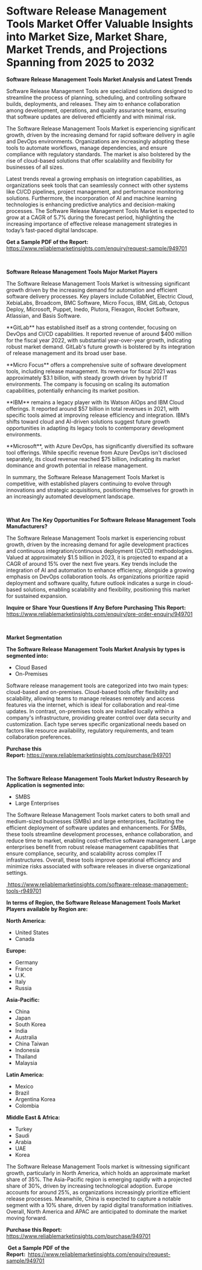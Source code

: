 <p><h1>Software Release Management Tools Market Offer Valuable Insights into Market Size, Market Share, Market Trends, and Projections Spanning from 2025 to 2032</h1></p><p><strong>Software Release Management Tools Market Analysis and Latest Trends</strong></p>
<p><p>Software Release Management Tools are specialized solutions designed to streamline the process of planning, scheduling, and controlling software builds, deployments, and releases. They aim to enhance collaboration among development, operations, and quality assurance teams, ensuring that software updates are delivered efficiently and with minimal risk. </p><p>The Software Release Management Tools Market is experiencing significant growth, driven by the increasing demand for rapid software delivery in agile and DevOps environments. Organizations are increasingly adopting these tools to automate workflows, manage dependencies, and ensure compliance with regulatory standards. The market is also bolstered by the rise of cloud-based solutions that offer scalability and flexibility for businesses of all sizes.</p><p>Latest trends reveal a growing emphasis on integration capabilities, as organizations seek tools that can seamlessly connect with other systems like CI/CD pipelines, project management, and performance monitoring solutions. Furthermore, the incorporation of AI and machine learning technologies is enhancing predictive analytics and decision-making processes. The Software Release Management Tools Market is expected to grow at a CAGR of 5.7% during the forecast period, highlighting the increasing importance of effective release management strategies in today’s fast-paced digital landscape.</p></p>
<p><strong>Get a Sample PDF of the Report:&nbsp;</strong> <a href="https://www.reliablemarketinsights.com/enquiry/request-sample/949701?utm_campaign=3701&utm_medium=2&utm_source=Github&utm_content=ia&utm_term=18042025&utm_id=software-release-management-tools">https://www.reliablemarketinsights.com/enquiry/request-sample/949701</a></p>
<p>&nbsp;</p>
<p><strong>Software Release Management Tools Major Market Players</strong></p>
<p><p>The Software Release Management Tools Market is witnessing significant growth driven by the increasing demand for automation and efficient software delivery processes. Key players include CollabNet, Electric Cloud, XebiaLabs, Broadcom, BMC Software, Micro Focus, IBM, GitLab, Octopus Deploy, Microsoft, Puppet, Inedo, Plutora, Flexagon, Rocket Software, Atlassian, and Basis Software.</p><p>**GitLab** has established itself as a strong contender, focusing on DevOps and CI/CD capabilities. It reported revenue of around $400 million for the fiscal year 2022, with substantial year-over-year growth, indicating robust market demand. GitLab's future growth is bolstered by its integration of release management and its broad user base.</p><p>**Micro Focus** offers a comprehensive suite of software development tools, including release management. Its revenue for fiscal 2021 was approximately $3.1 billion, with steady growth driven by hybrid IT environments. The company is focusing on scaling its automation capabilities, potentially enhancing its market position.</p><p>**IBM** remains a legacy player with its Watson AIOps and IBM Cloud offerings. It reported around $57 billion in total revenues in 2021, with specific tools aimed at improving release efficiency and integration. IBM’s shifts toward cloud and AI-driven solutions suggest future growth opportunities in adapting its legacy tools to contemporary development environments.</p><p>**Microsoft**, with Azure DevOps, has significantly diversified its software tool offerings. While specific revenue from Azure DevOps isn't disclosed separately, its cloud revenue reached $75 billion, indicating its market dominance and growth potential in release management.</p><p>In summary, the Software Release Management Tools Market is competitive, with established players continuing to evolve through innovations and strategic acquisitions, positioning themselves for growth in an increasingly automated development landscape.</p></p>
<p>&nbsp;</p>
<p><strong>What Are The Key Opportunities For Software Release Management Tools Manufacturers?</strong></p>
<p><p>The Software Release Management Tools market is experiencing robust growth, driven by the increasing demand for agile development practices and continuous integration/continuous deployment (CI/CD) methodologies. Valued at approximately $1.5 billion in 2023, it is projected to expand at a CAGR of around 15% over the next five years. Key trends include the integration of AI and automation to enhance efficiency, alongside a growing emphasis on DevOps collaboration tools. As organizations prioritize rapid deployment and software quality, future outlook indicates a surge in cloud-based solutions, enabling scalability and flexibility, positioning this market for sustained expansion.</p></p>
<p><strong>Inquire or Share Your Questions If Any Before Purchasing This Report:</strong> <a href="https://www.reliablemarketinsights.com/enquiry/pre-order-enquiry/949701?utm_campaign=3701&utm_medium=2&utm_source=Github&utm_content=ia&utm_term=18042025&utm_id=software-release-management-tools">https://www.reliablemarketinsights.com/enquiry/pre-order-enquiry/949701</a></p>
<p>&nbsp;</p>
<p><strong>Market Segmentation</strong></p>
<p><strong>The Software Release Management Tools Market Analysis by types is segmented into:</strong></p>
<p><ul><li>Cloud Based</li><li>On-Premises</li></ul></p>
<p><p>Software release management tools are categorized into two main types: cloud-based and on-premises. Cloud-based tools offer flexibility and scalability, allowing teams to manage releases remotely and access features via the internet, which is ideal for collaboration and real-time updates. In contrast, on-premises tools are installed locally within a company's infrastructure, providing greater control over data security and customization. Each type serves specific organizational needs based on factors like resource availability, regulatory requirements, and team collaboration preferences.</p></p>
<p><strong>Purchase this Report:&nbsp;</strong><a href="https://www.reliablemarketinsights.com/purchase/949701?utm_campaign=3701&utm_medium=2&utm_source=Github&utm_content=ia&utm_term=18042025&utm_id=software-release-management-tools">https://www.reliablemarketinsights.com/purchase/949701</a></p>
<p>&nbsp;</p>
<p><strong>The Software Release Management Tools Market Industry Research by Application is segmented into:</strong></p>
<p><ul><li>SMBS</li><li>Large Enterprises</li></ul></p>
<p><p>The Software Release Management Tools market caters to both small and medium-sized businesses (SMBs) and large enterprises, facilitating the efficient deployment of software updates and enhancements. For SMBs, these tools streamline development processes, enhance collaboration, and reduce time to market, enabling cost-effective software management. Large enterprises benefit from robust release management capabilities that ensure compliance, security, and scalability across complex IT infrastructures. Overall, these tools improve operational efficiency and minimize risks associated with software releases in diverse organizational settings.</p></p>
<p><a href="https://www.reliablemarketinsights.com/software-release-management-tools-r949701?utm_campaign=3701&utm_medium=2&utm_source=Github&utm_content=ia&utm_term=18042025&utm_id=software-release-management-tools">&nbsp;https://www.reliablemarketinsights.com/software-release-management-tools-r949701</a></p>
<p><strong>In terms of Region, the Software Release Management Tools Market Players available by Region are:</strong></p>
<p>
    <p> <strong> North America: </strong>
        <ul>
            <li>United States</li>
            <li>Canada</li>
        </ul>
        </p> 
    <p> <strong> Europe: </strong>
        <ul>
            <li>Germany</li>
            <li>France</li>
            <li>U.K.</li>
            <li>Italy</li>
            <li>Russia</li>
        </ul>
        </p> 
    <p> <strong> Asia-Pacific: </strong>
        <ul>
            <li>China</li>
            <li>Japan</li>
            <li>South Korea</li>
            <li>India</li>
            <li>Australia</li>
            <li>China Taiwan</li>
            <li>Indonesia</li>
            <li>Thailand</li>
            <li>Malaysia</li>
        </ul>
        </p> 
    <p> <strong> Latin America: </strong>
        <ul>
            <li>Mexico</li>
            <li>Brazil</li>
            <li>Argentina Korea</li>
            <li>Colombia</li>
        </ul>
        </p> 
    <p> <strong> Middle East & Africa: </strong>
        <ul>
            <li>Turkey</li>
            <li>Saudi</li>
            <li>Arabia</li>
            <li>UAE</li>
            <li>Korea</li>
        </ul>
    </p>
    </p>
<p><p>The Software Release Management Tools market is witnessing significant growth, particularly in North America, which holds an approximate market share of 35%. The Asia-Pacific region is emerging rapidly with a projected share of 30%, driven by increasing technological adoption. Europe accounts for around 25%, as organizations increasingly prioritize efficient release processes. Meanwhile, China is expected to capture a notable segment with a 10% share, driven by rapid digital transformation initiatives. Overall, North America and APAC are anticipated to dominate the market moving forward.</p></p>
<p><strong>Purchase this Report: </strong><a href="https://www.reliablemarketinsights.com/purchase/949701?utm_campaign=3701&utm_medium=2&utm_source=Github&utm_content=ia&utm_term=18042025&utm_id=software-release-management-tools">https://www.reliablemarketinsights.com/purchase/949701</a></p>
<p>&nbsp;<strong>Get a Sample PDF of the Report:&nbsp;&nbsp;</strong><a href="https://www.reliablemarketinsights.com/enquiry/request-sample/949701?utm_campaign=3701&utm_medium=2&utm_source=Github&utm_content=ia&utm_term=18042025&utm_id=software-release-management-tools">https://www.reliablemarketinsights.com/enquiry/request-sample/949701</a></p>
<p><strong></strong></p>
<p><p></p><p></p><p></p></p>